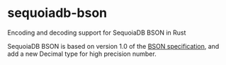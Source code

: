 # sequoiadb-bson
Encoding and decoding support for SequoiaDB BSON in Rust

SequoiaDB BSON is based on version 1.0 of the [BSON specification](http://bsonspec.org), and add a new Decimal type for high precision number.